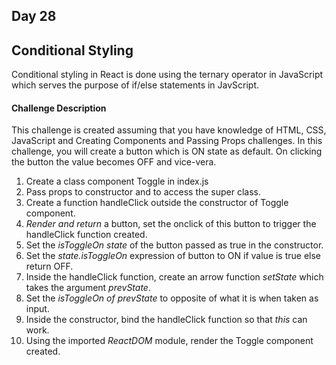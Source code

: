 ## Day 28 ##

##  Conditional Styling ##

Conditional styling in React is done using the ternary operator in JavaScript which serves the purpose of if/else statements in JavScript.

#### Challenge Description ####

This challenge is created assuming that you have knowledge of HTML, CSS, JavaScript and Creating Components and Passing Props challenges. In this challenge, you will create a button which is ON state as default. On clicking the button the value becomes OFF and vice-vera.

1. Create a class component Toggle in index.js
2. Pass props to constructor and to access the super class. 
3. Create a function handleClick outside the constructor of Toggle component.  
4. *Render and return* a button, set the onclick of this button to trigger the handleClick function created.
5. Set the *isToggleOn state* of the button passed as true in the constructor.
6. Set the *state.isToggleOn* expression of button to ON if value is true else return OFF. 
7. Inside the handleClick function, create an arrow function *setState* which takes the argument *prevState*.
8. Set the *isToggleOn of prevState* to opposite of what it is when taken as input.
9. Inside the constructor, bind the handleClick function so that *this* can work. 
10. Using the imported *ReactDOM* module, render the Toggle component created.